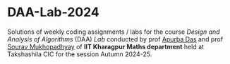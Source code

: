 # DAA-Lab-2024

Solutions of weekly coding assignments / labs for the course *Design and Analysis of Algorithms* (DAA) *Lab* conducted by prof [Apurba Das](https://sites.google.com/site/apurbadas348math/home) and prof [Sourav Mukhopadhyay](http://www.facweb.iitkgp.ac.in/~sourav/) of **IIT Kharagpur Maths department** held at Takshashila CIC for the session Autumn 2024-25.
